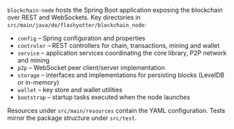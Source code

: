 `blockchain-node` hosts the Spring Boot application exposing the blockchain over REST and WebSockets. Key directories in `src/main/java/de/flashyotter/blockchain_node`:
- `config` – Spring configuration and properties
- `controler` – REST controllers for chain, transactions, mining and wallet
- `service` – application services coordinating the core library, P2P network and mining
- `p2p` – WebSocket peer client/server implementation
- `storage` – interfaces and implementations for persisting blocks (LevelDB or in-memory)
- `wallet` – key store and wallet utilities
- `bootstrap` – startup tasks executed when the node launches

Resources under `src/main/resources` contain the YAML configuration. Tests mirror the package structure under `src/test`.

